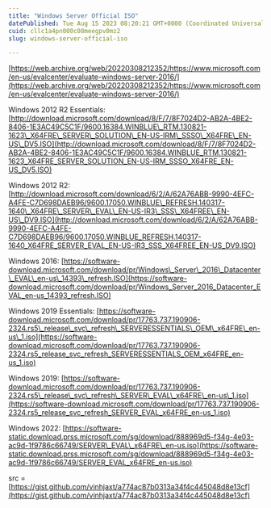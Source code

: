 ```yaml
---
title: "Windows Server Official ISO"
datePublished: Tue Aug 15 2023 08:20:21 GMT+0000 (Coordinated Universal Time)
cuid: cllc1a4pn000c08meegpv0mz2
slug: windows-server-official-iso

---
```


[https://web.archive.org/web/20220308212352/https://www.microsoft.com/en-us/evalcenter/evaluate-windows-server-2016/](https://web.archive.org/web/20220308212352/https://www.microsoft.com/en-us/evalcenter/evaluate-windows-server-2016/)

Windows 2012 R2 Essentials: [http://download.microsoft.com/download/8/F/7/8F7024D2-AB2A-4BE2-8406-1E3AC49C5C1F/9600.16384.WINBLUE\_RTM.130821-1623\_X64FRE\_SERVER\_SOLUTION\_EN-US-IRM\_SSSO\_X64FRE\_EN-US\_DV5.ISO](http://download.microsoft.com/download/8/F/7/8F7024D2-AB2A-4BE2-8406-1E3AC49C5C1F/9600.16384.WINBLUE_RTM.130821-1623_X64FRE_SERVER_SOLUTION_EN-US-IRM_SSSO_X64FRE_EN-US_DV5.ISO)

Windows 2012 R2: [http://download.microsoft.com/download/6/2/A/62A76ABB-9990-4EFC-A4FE-C7D698DAEB96/9600.17050.WINBLUE\_REFRESH.140317-1640\_X64FRE\_SERVER\_EVAL\_EN-US-IR3\_SSS\_X64FREE\_EN-US\_DV9.ISO](http://download.microsoft.com/download/6/2/A/62A76ABB-9990-4EFC-A4FE-C7D698DAEB96/9600.17050.WINBLUE_REFRESH.140317-1640_X64FRE_SERVER_EVAL_EN-US-IR3_SSS_X64FREE_EN-US_DV9.ISO)

Windows 2016: [https://software-download.microsoft.com/download/pr/Windows\_Server\_2016\_Datacenter\_EVAL\_en-us\_14393\_refresh.ISO](https://software-download.microsoft.com/download/pr/Windows_Server_2016_Datacenter_EVAL_en-us_14393_refresh.ISO)

Windows 2019 Essentials: [https://software-download.microsoft.com/download/pr/17763.737.190906-2324.rs5\_release\_svc\_refresh\_SERVERESSENTIALS\_OEM\_x64FRE\_en-us\_1.iso](https://software-download.microsoft.com/download/pr/17763.737.190906-2324.rs5_release_svc_refresh_SERVERESSENTIALS_OEM_x64FRE_en-us_1.iso)

Windows 2019: [https://software-download.microsoft.com/download/pr/17763.737.190906-2324.rs5\_release\_svc\_refresh\_SERVER\_EVAL\_x64FRE\_en-us\_1.iso](https://software-download.microsoft.com/download/pr/17763.737.190906-2324.rs5_release_svc_refresh_SERVER_EVAL_x64FRE_en-us_1.iso)

Windows 2022: [https://software-static.download.prss.microsoft.com/sg/download/888969d5-f34g-4e03-ac9d-1f9786c66749/SERVER\_EVAL\_x64FRE\_en-us.iso](https://software-static.download.prss.microsoft.com/sg/download/888969d5-f34g-4e03-ac9d-1f9786c66749/SERVER_EVAL_x64FRE_en-us.iso)

src = [https://gist.github.com/vinhjaxt/a774ac87b0313a34f4c445048d8e13cf](https://gist.github.com/vinhjaxt/a774ac87b0313a34f4c445048d8e13cf)